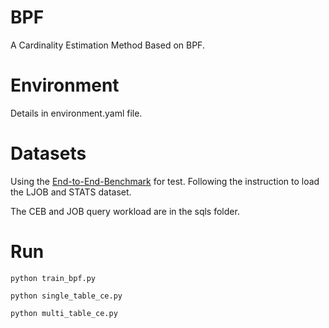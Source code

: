 # BPF
A Cardinality Estimation Method Based on BPF.
# Environment
Details in environment.yaml file.
# Datasets
Using the [End-to-End-Benchmark](https://github.com/Nathaniel-Han/End-to-End-CardEst-Benchmark) for test. Following the instruction to load the LJOB and STATS dataset.

The CEB and JOB query workload are in the sqls folder.
# Run
```
python train_bpf.py

python single_table_ce.py

python multi_table_ce.py
```